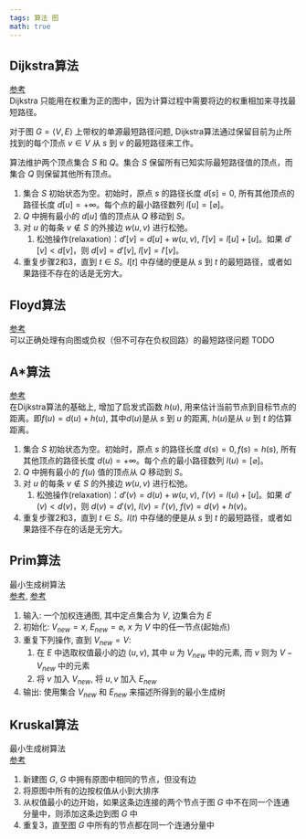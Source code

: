 ```yaml
---
tags: 算法 图
math: true
---
```


## Dijkstra算法
[参考](https://zh.wikipedia.org/wiki/戴克斯特拉算法)  
Dijkstra 只能用在权重为正的图中，因为计算过程中需要将边的权重相加来寻找最短路径。

对于图 $G=\langle V,E\rangle$ 上带权的单源最短路径问题, Dijkstra算法通过保留目前为止所找到的每个顶点 $v\in V$ 从 $s$ 到 $v$ 的最短路径来工作。

算法维护两个顶点集合 $S$ 和 $Q$。集合 $S$ 保留所有已知实际最短路径值的顶点，而集合 $Q$ 则保留其他所有顶点。
1. 集合 $S$ 初始状态为空。初始时，原点 $s$ 的路径长度 $d[s]=0$, 所有其他顶点的路径长度 $d[u]=+\infty$。每个点的最小路径数列 $l[u]=[\varnothing]$。
2. $Q$ 中拥有最小的 $d[u]$ 值的顶点从 $Q$ 移动到 $S$。
3. 对 $u$ 的每条 $v\notin S$ 的外接边 $w(u,v)$ 进行松弛。
    1. 松弛操作(relaxation)：$d'[v]=d[u]+w(u,v)$, $l'[v]=l[u]+[u]$。如果 $d'[v]<d[v]$，则 $d[v]=d'[v]$, $l[v]=l'[v]$。
4. 重复步骤2和3，直到 $t\in S$。$l[t]$ 中存储的便是从 $s$ 到 $t$ 的最短路径，或者如果路径不存在的话是无穷大。

## Floyd算法
[参考](https://zh.wikipedia.org/wiki/Floyd-Warshall算法)  
可以正确处理有向图或负权（但不可存在负权回路）的最短路径问题
TODO

## A*算法
[参考](https://zh.wikipedia.org/wiki/A*搜索算法)  
在Dijkstra算法的基础上, 增加了启发式函数 $h(u)$, 用来估计当前节点到目标节点的距离。即$f(u)=d(u)+h(u)$, 其中$d(u)$是从 $s$ 到 $u$ 的距离, $h(u)$是从 $u$ 到 $t$ 的估算距离。
1. 集合 $S$ 初始状态为空。初始时，原点 $s$ 的路径长度 $d(s)=0, f(s)=h(s)$, 所有其他顶点的路径长度 $d(u)=+\infty$。每个点的最小路径数列 $l(u)=[\varnothing]$。
2. $Q$ 中拥有最小的 $f(u)$ 值的顶点从 $Q$ 移动到 $S$。
3. 对 $u$ 的每条 $v\notin S$ 的外接边 $w(u,v)$ 进行松弛。
    1. 松弛操作(relaxation)：$d'(v)=d(u)+w(u,v)$, $l'(v)=l(u)+[u]$。如果 $d'(v)<d(v)$，则 $d(v)=d'(v)$, $l(v)=l'(v)$, $f(v)=d(v)+h(v)$。
4. 重复步骤2和3，直到 $t\in S$。$l(t)$ 中存储的便是从 $s$ 到 $t$ 的最短路径，或者如果路径不存在的话是无穷大。

## Prim算法
最小生成树算法  
[参考](https://zh.wikipedia.org/wiki/普里姆算法), [参考](https://www.cnblogs.com/LiangYC1021/p/14038776.html)
1. 输入: 一个加权连通图, 其中定点集合为 $V$, 边集合为 $E$
2. 初始化: $V_{new}={x}$, $E_{new}=\varnothing$, $x$ 为 $V$ 中的任一节点(起始点)
3. 重复下列操作, 直到 $V_{new}=V$:
    1. 在 $E$ 中选取权值最小的边 $(u,v)$, 其中 $u$ 为 $V_{new}$ 中的元素, 而 $v$ 则为 $V-V_{new}$ 中的元素
    2. 将 $v$ 加入 $V_{new}$, 将 $u,v$ 加入 $E_{new}$
4. 输出: 使用集合 $V_{new}$ 和 $E_{new}$ 来描述所得到的最小生成树

## Kruskal算法
最小生成树算法  
[参考](https://zh.wikipedia.org/wiki/克鲁斯克尔算法)
1. 新建图 $G$, $G$ 中拥有原图中相同的节点，但没有边
2. 将原图中所有的边按权值从小到大排序
3. 从权值最小的边开始，如果这条边连接的两个节点于图 $G$ 中不在同一个连通分量中，则添加这条边到图 $G$ 中
4. 重复3，直至图 $G$ 中所有的节点都在同一个连通分量中
